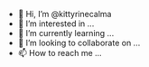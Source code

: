 - 👋 Hi, I’m @kittyrinecalma
- 👀 I’m interested in ...
- 🌱 I’m currently learning ...
- 💞️ I’m looking to collaborate on ...
- 📫 How to reach me ...

<!---
kittyrinecalma/kittyrinecalma is a ✨ special ✨ repository because its `README.md` (this file) appears on your GitHub profile.
You can click the Preview link to take a look at your changes.
--->
